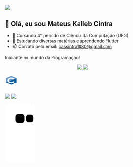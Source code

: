 <img src="https://cdn.discordapp.com/attachments/1053792279275507715/1053792904608481280/PB_Business_Card.png">

##

## :space_invader: Olá, eu sou Mateus Kalleb Cintra

- 🔭 Cursando 4° período de Ciência da Computação (UFG)
- 🌱 Estudando diversas matérias e aprendendo Flutter
- 📫 Contato pelo email: cassintra1080@gmail.com

Iniciante no mundo da Programação!



<div align="center">
  <a href="https://github.com/rafaballerini">
  <img height="180em" src="https://github-readme-stats.vercel.app/api?username=kallebcintra&show_icons=true&theme=dark&include_all_commits=true&count_private=true"/>
  <img height="180em" src="https://github-readme-stats.vercel.app/api/top-langs/?username=kallebcintra&layout=compact&langs_count=7&theme=dark"/>
</div>

<div style="display: inline_block"><br>
  <img align="center" alt="Rafa-Csharp" height="30" width="40" src="https://raw.githubusercontent.com/devicons/devicon/master/icons/c/c-original.svg">
</div>

##

<div> 
  <a href="https://instagram.com/kallebcintra" target="_blank"><img src="https://img.shields.io/badge/-Instagram-%23E4405F?style=for-the-badge&logo=instagram&logoColor=white" target="_blank"></a>
  <a href = "mailto:cassintra1080@@gmail.com"><img src="https://img.shields.io/badge/-Gmail-%23333?style=for-the-badge&logo=gmail&logoColor=white" target="_blank"></a>
  
  ![Snake animation](https://github.com/kallebcintra/kallebcintra/blob/output/github-contribution-grid-snake.svg)
</div>
